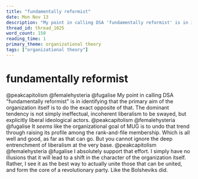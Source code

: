 ```yaml
---
title: "fundamentally reformist"
date: Mon Nov 13
description: "My point in calling DSA 'fundamentally reformist' is in identifying that the primary aim of the organization itself is to do the exact opposite of that."
thread_id: thread_1025
word_count: 150
reading_time: 1
primary_theme: organizational theory
tags: ["organizational theory"]
---
```


# fundamentally reformist

@peakcapitolism @femalehysteria @fugalise My point in calling DSA "fundamentally reformist" is in identifying that the primary aim of the organization itself is to do the exact opposite of that. The dominant tendency is not simply ineffectual, incoherent liberalism to be swayed, but explicitly liberal ideological actors. @peakcapitolism @femalehysteria @fugalise It *seems* like the organizational goal of MUG is to undo that trend through raising its profile among the rank-and-file membership. Which is all well and good, as far as that can go. But you cannot ignore the deep entrenchment of liberalism at the very base. @peakcapitolism @femalehysteria @fugalise I absolutely support that effort. I simply have no illusions that it will lead to a shift in the character of the organization itself. Rather, I see it as the best way to actually unite those that can be united, and form the core of a revolutionary party. Like the Bolsheviks did.